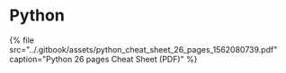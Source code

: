 # Python

{% file src="../.gitbook/assets/python\_cheat\_sheet\_26\_pages\_1562080739.pdf" caption="Python 26 pages Cheat Sheet \(PDF\)" %}



